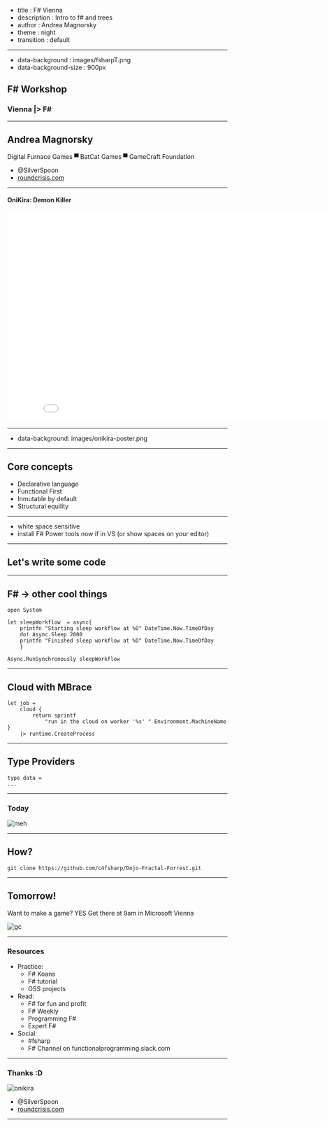 - title : F# Vienna
- description : Intro to f# and trees 
- author : Andrea Magnorsky
- theme : night
- transition : default

***
- data-background : images/fsharpT.png
- data-background-size : 900px

## F# Workshop 

### Vienna |> F#

***

## Andrea Magnorsky 

Digital Furnace Games  ▀  BatCat Games  ▀  GameCraft Foundation

- @SilverSpoon 
- [roundcrisis.com](roundcrisis.com)

---

#### OniKira: Demon Killer 


<iframe width="853" height="480" src="//www.youtube.com/embed/8OH31zfRlDs?rel=0" frameborder="0" allowfullscreen></iframe>

***
- data-background: images/onikira-poster.png
 

***
## Core concepts

* Declarative language
* Functional First
* Inmutable by default
* Structural equility 

---

* white space sensitive
* install F# Power tools now if in VS (or show spaces on your editor)

---

## Let's write some code

---

## F# -> other cool things 

    open System

    let sleepWorkflow  = async{
        printfn "Starting sleep workflow at %O" DateTime.Now.TimeOfDay
        do! Async.Sleep 2000
        printfn "Finished sleep workflow at %O" DateTime.Now.TimeOfDay
        }

    Async.RunSynchronously sleepWorkflow      


---

## Cloud with MBrace

    let job =
        cloud { 
            return sprintf 
                "run in the cloud on worker '%s' " Environment.MachineName }
        |> runtime.CreateProcess

---

## Type Providers

    type data = 
    ...

***

### Today

![meh](images/tree.png)

---

## How?

    git clone https://github.com/c4fsharp/Dojo-Fractal-Forrest.git

*** 

## Tomorrow!

Want to make a game? YES
Get there at 9am
in Microsoft Vienna

![gc](images/gamecraft-logo.png)


---

### Resources 

* Practice:
    * F# Koans
    * F# tutorial
    * OSS projects
* Read:
    * F# for fun and profit
    * F# Weekly
    * Programming F#
    * Expert F# 
* Social:
    * #fsharp
    * F# Channel on functionalprogramming.slack.com

***

### Thanks :D

![onikira](images/onikira.jpg)

- @SilverSpoon 
- [roundcrisis.com](roundcrisis.com)


***